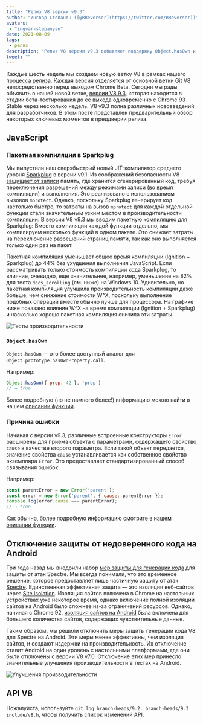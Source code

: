 ```yaml
---
title: "Релиз V8 версии v9.3"
author: "Ингвар Степанян ([@RReverser](https://twitter.com/RReverser))"
avatars:
 - "ingvar-stepanyan"
date: 2021-08-09
tags:
 - релиз
description: "Релиз V8 версии v9.3 добавляет поддержку Object.hasOwn и причин ошибок (Error causes), улучшает производительность компиляции и отключает защиту от недоверенного генерации кода на Android."
tweet: ""
---
```

Каждые шесть недель мы создаем новую ветку V8 в рамках нашего [процесса релиза](https://v8.dev/docs/release-process). Каждая версия отделяется от основной ветки Git V8 непосредственно перед выходом Chrome Beta. Сегодня мы рады объявить о нашей новой ветке, [версии V8 9.3](https://chromium.googlesource.com/v8/v8.git/+log/branch-heads/9.3), которая находится в стадии бета-тестирования до ее выхода одновременно с Chrome 93 Stable через несколько недель. V8 v9.3 полна различных нововведений для разработчиков. В этом посте представлен предварительный обзор некоторых ключевых моментов в преддверии релиза.

<!--truncate-->
## JavaScript

### Пакетная компиляция в Sparkplug

Мы выпустили наш сверхбыстрый новый JIT-компилятор среднего уровня [Sparkplug](https://v8.dev/blog/sparkplug) в версии v9.1. Из соображений безопасности V8 [защищает от записи](https://en.wikipedia.org/wiki/W%5EX) память, где хранится сгенерированный код, требуя переключения разрешений между режимами записи (во время компиляции) и выполнения. Это реализовано с использованием вызовов `mprotect`. Однако, поскольку Sparkplug генерирует код настолько быстро, то затраты на вызов `mprotect` для каждой отдельной функции стали значительным узким местом в производительности компиляции. В версии V8 v9.3 мы вводим пакетную компиляцию для Sparkplug: Вместо компиляции каждой функции отдельно, мы компилируем несколько функций в одном пакете. Это снижает затраты на переключение разрешений страниц памяти, так как оно выполняется только один раз на пакет.

Пакетная компиляция уменьшает общее время компиляции (Ignition + Sparkplug) до 44% без ухудшения выполнения JavaScript. Если рассматривать только стоимость компиляции кода Sparkplug, то влияние, очевидно, еще значительнее, например, уменьшение на 82% для теста `docs_scrolling` (см. ниже) на Windows 10. Удивительно, но пакетная компиляция улучшила производительность компиляции даже больше, чем снижение стоимости W^X, поскольку выполнение подобных операций вместе обычно лучше для процессора. На графике ниже показано влияние W^X на время компиляции (Ignition + Sparkplug) и насколько хорошо пакетная компиляция снизила эти затраты.

![Тесты производительности](/_img/v8-release-93/sparkplug.svg)

### `Object.hasOwn`

`Object.hasOwn` — это более доступный аналог для `Object.prototype.hasOwnProperty.call`.

Например:

```javascript
Object.hasOwn({ prop: 42 }, 'prop')
// → true
```

Более подробную (но не намного более!) информацию можно найти в нашем [описании функции](https://v8.dev/features/object-has-own).

### Причина ошибки

Начиная с версии v9.3, различные встроенные конструкторы `Error` расширены для приема объекта с параметрами, содержащего свойство `cause` в качестве второго параметра. Если такой объект передается, значение свойства `cause` устанавливается как собственное свойство экземпляра `Error`. Это предоставляет стандартизированный способ связывания ошибок.

Например:

```javascript
const parentError = new Error('parent');
const error = new Error('parent', { cause: parentError });
console.log(error.cause === parentError);
// → true
```

Как обычно, более подробную информацию смотрите в нашем [описании функции](https://v8.dev/features/error-cause).

## Отключение защиты от недоверенного кода на Android

Три года назад мы внедрили набор [мер защиты для генерации кода](https://v8.dev/blog/spectre) для защиты от атак Spectre. Мы всегда понимали, что это временное решение, которое предоставляет лишь частичную защиту от атак [Spectre](https://spectreattack.com/spectre.pdf). Единственная эффективная защита — это изоляция веб-сайтов через [Site Isolation](https://blog.chromium.org/2021/03/mitigating-side-channel-attacks.html). Изоляция сайтов включена в Chrome на настольных устройствах уже некоторое время, однако включение полной изоляции сайтов на Android было сложнее из-за ограничений ресурсов. Однако, начиная с Chrome 92, [изоляция сайтов на Android](https://security.googleblog.com/2021/07/protecting-more-with-site-isolation.html) была включена для большего количества сайтов, содержащих чувствительные данные.

Таким образом, мы решили отключить меры защиты генерации кода V8 для Spectre на Android. Эти меры менее эффективны, чем изоляция сайтов, и создают издержки на производительность. Их отключение ставит Android на один уровень с настольными платформами, где они были отключены с версии V8 v7.0. Отключение этих мер принесло значительные улучшения производительности в тестах на Android.

![Улучшения производительности](/_img/v8-release-93/code-mitigations.svg)

## API V8

Пожалуйста, используйте `git log branch-heads/9.2..branch-heads/9.3 include/v8.h`, чтобы получить список изменений API.

